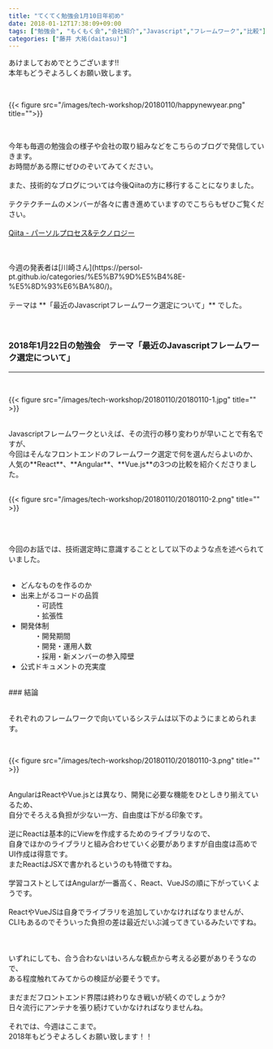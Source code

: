 ```yaml
---
title: "てくてく勉強会1月10日年初め"
date: 2018-01-12T17:38:09+09:00
tags: ["勉強会", "もくもく会","会社紹介","Javascript","フレームワーク","比較"]
categories: ["藤井 大祐(daitasu)"]
---
```


あけましておめでとうございます!!<br>
本年もどうぞよろしくお願い致します。<br>

<br>

{{< figure src="/images/tech-workshop/20180110/happynewyear.png" title="">}}<br>

<br>

今年も毎週の勉強会の様子や会社の取り組みなどをこちらのブログで発信していきます。<br>
お時間がある際にぜひのぞいてみてください。<br>
<br>
また、技術的なブログについては今後Qiitaの方に移行することになりました。<br>
<br>
テクテクチームのメンバーが各々に書き進めていますのでこちらもぜひご覧ください。<br>
<br>
[Qiita - パーソルプロセス&テクノロジー](https://qiita.com/organizations/persol-pt)<br>
<br>

<br>
今週の発表者は[川崎さん](https://persol-pt.github.io/categories/%E5%B7%9D%E5%B4%8E-%E5%8D%93%E6%BA%80/)。<br>
<br>
テーマは **「最近のJavascriptフレームワーク選定について」** でした。<br>
<br>
<br>

### 2018年1月22日の勉強会　テーマ「最近のJavascriptフレームワーク選定について」
---

<br>

{{< figure src="/images/tech-workshop/20180110/20180110-1.jpg" title="" >}}<br>

<br>
Javascriptフレームワークといえば、その流行の移り変わりが早いことで有名ですが、<br>
今回はそんなフロントエンドのフレームワーク選定で何を選んだらよいのか、<br>
人気の**React**、**Angular**、**Vue.js**の3つの比較を紹介くださりました。<br>
<br>

{{< figure src="/images/tech-workshop/20180110/20180110-2.png" title="" >}}<br>

<br>

<br>

今回のお話では、技術選定時に意識することとして以下のような点を述べられていました。<br>
<br>

* どんなものを作るのか<br>
* 出来上がるコードの品質<br>
　　・可読性<br>
　　・拡張性<br>
* 開発体制<br>
　　・開発期間<br>
　　・開発・運用人数<br>
　　・採用・新メンバーの参入障壁<br>
* 公式ドキュメントの充実度<br>

<br>
### 結論<br>

<br>

それぞれのフレームワークで向いているシステムは以下のようにまとめられます。<br>

<br>

{{< figure src="/images/tech-workshop/20180110/20180110-3.png" title="" >}}<br>

<br>
AngularはReactやVue.jsとは異なり、開発に必要な機能をひとしきり揃えているため、<br>
自分でそろえる負担が少ない一方、自由度は下がる印象です。<br>
<br>
逆にReactは基本的にViewを作成するためのライブラリなので、<br>
自身でほかのライブラリと組み合わせていく必要がありますが自由度は高めでUI作成は得意です。<br>
またReactはJSXで書かれるというのも特徴ですね。<br>
<br>
学習コストとしてはAngularが一番高く、React、VueJSの順に下がっていくようです。<br>
<br>
ReactやVueJSは自身でライブラリを追加していかなければなりませんが、<br>
CLIもあるのでそういった負担の差は最近だいぶ減ってきているみたいですね。<br>
<br>
<br>
<br>
いずれにしても、合う合わないはいろんな観点から考える必要がありそうなので、<br>
ある程度触れてみてからの検証が必要そうです。<br>
<br>
まだまだフロントエンド界隈は終わりなき戦いが続くのでしょうか?<br>
日々流行にアンテナを張り続けていかなければなりませんね。<br>
<br>
それでは、今週はここまで。<br>
2018年もどうぞよろしくお願い致します！！<br>

<br>
<br>
<br>
<br>